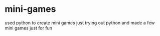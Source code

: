 # mini-games
used python to create mini games
just trying out python and made a few mini games just for fun
